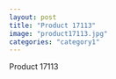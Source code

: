 ```yaml
---
layout: post
title: "Product 17113"
image: "product17113.jpg"
categories: "category1"
---
```

Product 17113
